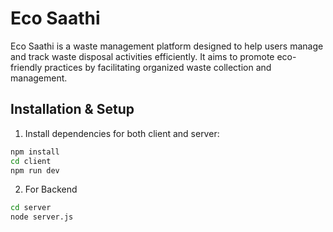 # Eco Saathi

Eco Saathi is a waste management platform designed to help users manage and track waste disposal activities efficiently. It aims to promote eco-friendly practices by facilitating organized waste collection and management.

## Installation & Setup

1. Install dependencies for both client and server:
```bash
npm install
cd client
npm run dev
```
2. For Backend
```bash
cd server
node server.js
